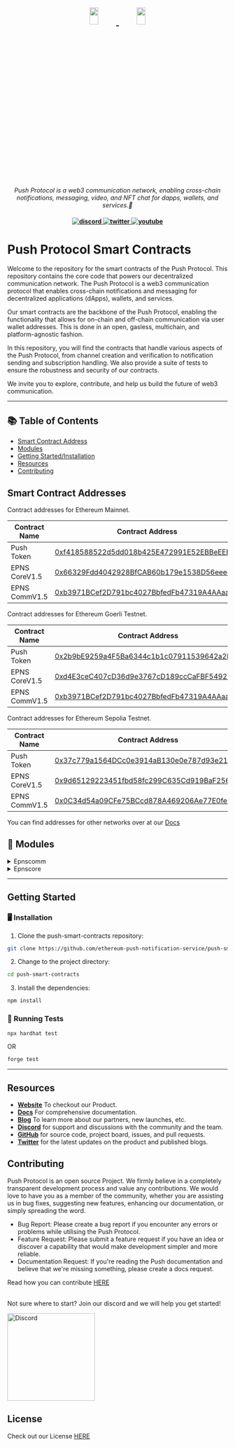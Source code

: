 <h1 align="center">
    <a href="https://push.org/#gh-light-mode-only">
    <img width='20%' height='10%' src="https://res.cloudinary.com/drdjegqln/image/upload/v1686227557/Push-Logo-Standard-Dark_xap7z5.png">
    </a>
    <a href="https://push.org/#gh-dark-mode-only">
    <img width='20%' height='10%' src="https://res.cloudinary.com/drdjegqln/image/upload/v1686227558/Push-Logo-Standard-White_dlvapc.png">
    </a>
</h1>

<p align="center">
  <i align="center">Push Protocol is a web3 communication network, enabling cross-chain notifications, messaging, video, and NFT chat for dapps, wallets, and services.🚀</i>
</p>

<h4 align="center">

  <a href="https://discord.gg/pushprotocol">
    <img src="https://img.shields.io/badge/discord-7289da.svg?style=flat-square" alt="discord">
  </a>
  <a href="https://twitter.com/pushprotocol">
    <img src="https://img.shields.io/badge/twitter-18a1d6.svg?style=flat-square" alt="twitter">
  </a>
  <a href="https://www.youtube.com/@pushprotocol">
    <img src="https://img.shields.io/badge/youtube-d95652.svg?style=flat-square&" alt="youtube">
  </a>
</h4>

# Push Protocol Smart Contracts

Welcome to the repository for the smart contracts of the Push Protocol. This repository contains the core code that powers our decentralized communication network. The Push Protocol is a web3 communication protocol that enables cross-chain notifications and messaging for decentralized applications (dApps), wallets, and services.

Our smart contracts are the backbone of the Push Protocol, enabling the functionality that allows for on-chain and off-chain communication via user wallet addresses. This is done in an open, gasless, multichain, and platform-agnostic fashion.

In this repository, you will find the contracts that handle various aspects of the Push Protocol, from channel creation and verification to notification sending and subscription handling. We also provide a suite of tests to ensure the robustness and security of our contracts.

We invite you to explore, contribute, and help us build the future of web3 communication.



---

## 📚 Table of Contents
- [Smart Contract Address](#smart-contract-addresses)
- [Modules](#-modules)
- [Getting Started/Installation](#getting-started)
- [Resources](#resources)
- [Contributing](#contributing)


## Smart Contract Addresses 

Contract addresses for Ethereum Mainnet. 

| Contract Name | Contract Address |
| ------------- | ---------------- |
| Push Token | [0xf418588522d5dd018b425E472991E52EBBeEEEEE](https://etherscan.io/address/0xf418588522d5dd018b425E472991E52EBBeEEEEE) |
| EPNS CoreV1.5 | [0x66329Fdd4042928BfCAB60b179e1538D56eeeeeE](https://etherscan.io/address/0x66329Fdd4042928BfCAB60b179e1538D56eeeeeE) |
| EPNS CommV1.5 | [0xb3971BCef2D791bc4027BbfedFb47319A4AAaaAa](https://etherscan.io/address/0xb3971BCef2D791bc4027BbfedFb47319A4AAaaAa) |

Contract addresses for Ethereum Goerli Testnet.

| Contract Name | Contract Address |
| ------------- | ---------------- |
| Push Token | [0x2b9bE9259a4F5Ba6344c1b1c07911539642a2D33](https://goerli.etherscan.io/address/0x2b9bE9259a4F5Ba6344c1b1c07911539642a2D33) |
| EPNS CoreV1.5 | [0xd4E3ceC407cD36d9e3767cD189ccCaFBF549202C](https://goerli.etherscan.io/address/0xd4E3ceC407cD36d9e3767cD189ccCaFBF549202C) |
| EPNS CommV1.5 | [0xb3971BCef2D791bc4027BbfedFb47319A4AAaaAa](https://goerli.etherscan.io/address/0xb3971BCef2D791bc4027BbfedFb47319A4AAaaAa) |


Contract addresses for Ethereum Sepolia Testnet.

| Contract Name | Contract Address |
| ------------- | ---------------- |
| Push Token | [0x37c779a1564DCc0e3914aB130e0e787d93e21804](https://sepolia.etherscan.io/address/0x37c779a1564DCc0e3914aB130e0e787d93e21804) |
| EPNS CoreV1.5 | [0x9d65129223451fbd58fc299C635Cd919BaF2564C](https://sepolia.etherscan.io/address/0x9d65129223451fbd58fc299C635Cd919BaF2564C#code) |
| EPNS CommV1.5 | [0x0C34d54a09CFe75BCcd878A469206Ae77E0fe6e7](https://sepolia.etherscan.io/address/0x0c34d54a09cfe75bccd878a469206ae77e0fe6e7) |

You can find addresses for other networks over at our <a href="https://docs.push.org/developers/developer-tooling/push-smart-contracts/epns-contract-addresses">Docs</a>  

## 🧩 Modules

<details closed><summary>Epnscomm</summary>

| File                    | Summary                                                                                                                                                                                                                                                                                                                                                                                                                                                    | Module                                     |
|:------------------------|:-----------------------------------------------------------------------------------------------------------------------------------------------------------------------------------------------------------------------------------------------------------------------------------------------------------------------------------------------------------------------------------------------------------------------------------------------------------|:-------------------------------------------|
| EPNSCommV1.sol          | This code is the implementation of the EPNS Communicator protocol, which is a communication layer between end users and the EPNS Core Protocol. It allows users to subscribe to channels, unsubscribe from channels, and send notifications to specific recipients or all subscribers of a channel.|
|                         ||                                            |
| EPNSCommStorageV1_5.sol | This Solidity code defines a contract for storing and managing user data in the Ethereum Push Notification Service (EPNS) protocol. It includes a User struct for organizing data about users and several mappings that track user and channel subscriptions. The contract also includes state variables for governance, user count, and more.                                                                                                             | contracts/EPNSComm/EPNSCommStorageV1_5.sol |
| EPNSCommAdmin.sol       | This code snippet is a Solidity contract that extends the ProxyAdmin contract from the OpenZeppelin library. Its main functionality is to serve as a proxy administrator for a smart contract system, allowing the updating and upgrading of contracts in the system, while maintaining the same deployment address and keeping the contract functionalities intact. The SPDX-License-Identifier is also included, specifying the open-source MIT license. | contracts/EPNSComm/EPNSCommAdmin.sol       |
| EPNSCommProxy.sol       | The provided Solidity contract is an implementation of a transparent upgradeable proxy using the OpenZeppelin library. It takes in parameters for the contract's logic, governance address, push-channel admin address, and chain name as part of its constructor function. Upon initialization, the contract transparently proxies its functionality, allowing future upgrades and modifications without breaking functionality or requiring migrations.  | contracts/EPNSComm/EPNSCommProxy.sol       |
| EPNSCommV1_5.sol        | This code defines the storage contract for the EPNS Communicator protocol version 1.5. It includes the user struct and mappings to track user details, subscriptions, notification settings, and delegated notification senders. It also includes state variables for governance, push channel admin, chain ID, user count, migration status, EPNS Core address, chain name, and type hashes for various types of transactions. | contracts/EPNSComm/EPNSCommV1_5.sol        |
|                         ||                                            |

</details>

<details closed><summary>Epnscore</summary>

| File                    | Summary                                                                                                                                                                                                                                                                                                                                                                                                                                                                                    | Module                                     |
|:------------------------|:-------------------------------------------------------------------------------------------------------------------------------------------------------------------------------------------------------------------------------------------------------------------------------------------------------------------------------------------------------------------------------------------------------------------------------------------------------------------------------------------|:-------------------------------------------|
| EPNSCoreV1.sol          | The code is a smart contract implementation called "EPNSCoreV1" for a decentralized notification protocol. It includes functionalities such as creating and managing channels, channel verification, depositing and withdrawing funds, and fair share ratio calculations for distributing rewards. | contracts/EPNSCore/EPNSCoreV1.sol          |
|                         ||                                            |
| EPNSCoreProxy.sol       | The code defines a contract EPNSCoreProxy that extends the TransparentUpgradeableProxy to enable transparent and secure upgrades. It uses the constructor to set various parameters, such as logic contract, governance address, WETH and DAI addresses, and initialization parameters by encoding values using abi.encodeWithSignature().                                                                                                                                                 | contracts/EPNSCore/EPNSCoreProxy.sol       |
| EPNSCoreStorageV2.sol   | The provided code defines a contract called EPNSCoreStorageV2 that has three state variables. It defines two types of byte32 hash constants and mappings for nonces, channel update counters and rewards claimed by addresses for channel creation. It specifies the Solidity compiler version to be used as greater than or equal to 0.6.0 and less than 0.7.0.                                                                                                                           | contracts/EPNSCore/EPNSCoreStorageV2.sol   |
| EPNSCoreAdmin.sol       | The code defines a contract called EPNSCoreAdmin that imports "ProxyAdmin" from the "@openzeppelin/contracts/proxy/" package. The contract defines no behavior of its own and essentially acts as a forwarding service that allows an admin to upgrade other contacts via a proxy. It is licensed under MIT.                                                                                                                                                                               | contracts/EPNSCore/EPNSCoreAdmin.sol       | 
| TempStorage.sol         | The provided code is for a Solidity smart contract called TempStorage, which serves as a temporary storage for channels whose poolContribution and weight have been updated. It uses a mapping data structure to keep track of updated channels and has two functions that allow users to check if a channel has been adjusted and to mark a channel as adjusted, respectively. The constructor function sets the Core_Address of the contract and requires that it be a non-zero address. | contracts/EPNSCore/TempStorage.sol         |
| EPNSCoreStorageV1_5.sol | This Solidity contract defines the storage layout for an Ethereum Push Notification Service (EPNS). It includes various enums, constants, mappings, and state variables to keep track of channels created by users, historical data, fair share ratios, fee calculations, and more.                                                                                                                                                                                                        | contracts/EPNSCore/EPNSCoreStorageV1_5.sol |

</details>


---

## Getting Started


### 🖥 Installation

1. Clone the push-smart-contracts repository:
```sh
git clone https://github.com/ethereum-push-notification-service/push-smart-contracts
```

2. Change to the project directory:
```sh
cd push-smart-contracts
```

3. Install the dependencies:
```sh
npm install
```

### 🧪 Running Tests
```sh
npx hardhat test 
```
OR
```sh
forge test 
```
---

## Resources
- **[Website](https://push.org)** To checkout our Product.
- **[Docs](https://push.org/docs/)** For comprehensive documentation.
- **[Blog](https://medium.com/push-protocol)** To learn more about our partners, new launches, etc.
- **[Discord](https://discord.gg/pushprotocol)** for support and discussions with the community and the team.
- **[GitHub](https://github.com/push-protocol)** for source code, project board, issues, and pull requests.
- **[Twitter](https://twitter.com/pushprotocol)** for the latest updates on the product and published blogs.


## Contributing

Push Protocol is an open source Project. We firmly believe in a completely transparent development process and value any contributions. We would love to have you as a member of the community, whether you are assisting us in bug fixes, suggesting new features, enhancing our documentation, or simply spreading the word. 

- Bug Report: Please create a bug report if you encounter any errors or problems while utilising the Push Protocol.
- Feature Request: Please submit a feature request if you have an idea or discover a capability that would make development simpler and more reliable.
- Documentation Request: If you're reading the Push documentation and believe that we're missing something, please create a docs request.


Read how you can contribute <a href="https://github.com/ethereum-push-notification-service/push-smart-contracts/blob/master/contributing.md">HERE</a>

<br />
Not sure where to start? Join our discord and we will help you get started!

<a href="https://discord.gg/pushprotocol" title="Join Our Community"><img src="https://www.freepnglogos.com/uploads/discord-logo-png/playerunknown-battlegrounds-bgparty-15.png" width="200" alt="Discord" /></a>

## License
Check out our License <a href='https://github.com/ethereum-push-notification-service/push-smart-contracts/blob/master/license-v1'>HERE </a>



